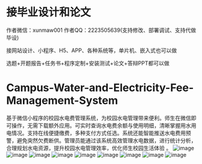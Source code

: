 # 接毕业设计和论文
作者微信：xunmaw001  作者QQ：2223505639(支持修改、部署调试、支持代做毕设)

接网站设计、小程序、H5、APP、各种系统等，单片机、嵌入式也可以做

选题+开题报告+任务书+程序定制+安装测试+论文+答辩PPT都可以做
# Campus-Water-and-Electricity-Fee-Management-System
基于微信小程序的校园水电费管理系统，为校园水电管理带来便利。师生在微信即可操作，无需下载额外应用。可实时查询水电费余额与使用明细，清晰掌握用水用电情况。支持在线便捷缴费，多种支付方式任选。系统还能智能推送水电费用预警，避免突然欠费断供。管理员能通过该系统高效管理水电数据，进行统计分析，合理规划水电资源，提升校园水电管理效率，优化师生校园生活体验 。 
![image](https://github.com/user-attachments/assets/db72f3a1-f7f4-4abe-9207-16886a602519)
![image](https://github.com/user-attachments/assets/c5708c23-a4cd-4cca-b1bf-63335ab8b2ce)
![image](https://github.com/user-attachments/assets/a9a11812-8d32-4107-b63d-01443900713b)
![image](https://github.com/user-attachments/assets/f0d43648-4cd7-41b0-8076-b44bacc68c07)
![image](https://github.com/user-attachments/assets/b5dce3a9-5ec3-4dc7-a0aa-83cc0e5640f5)
![image](https://github.com/user-attachments/assets/1ddc3a0c-bb1a-4a98-b200-736d9f714338)
![image](https://github.com/user-attachments/assets/e517ca5c-a01c-4f3d-9a34-fa60b8669cf7)
![image](https://github.com/user-attachments/assets/68d2ba25-a4cf-458d-a732-31fa1a63e9fd)
![image](https://github.com/user-attachments/assets/002ea692-bfe9-4588-8d70-7c774a201dc2)
